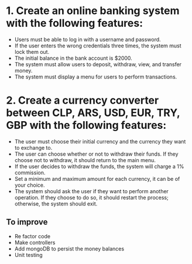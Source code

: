 # 1. Create an online banking system with the following features:

- Users must be able to log in with a username and password.
- If the user enters the wrong credentials three times, the system must lock them out.
- The initial balance in the bank account is $2000.
- The system must allow users to deposit, withdraw, view, and transfer money.
- The system must display a menu for users to perform transactions.

# 2. Create a currency converter between CLP, ARS, USD, EUR, TRY, GBP with the following features:

- The user must choose their initial currency and the currency they want to exchange to.
- The user can choose whether or not to withdraw their funds. If they choose not to withdraw, it should return to the main menu.
- If the user decides to withdraw the funds, the system will charge a 1% commission.
- Set a minimum and maximum amount for each currency, it can be of your choice.
- The system should ask the user if they want to perform another operation. If they choose to do so, it should restart the process; otherwise, the system should exit.

## To improve

- Re factor code
- Make controllers
- Add mongoDB to persist the money balances
- Unit testing
